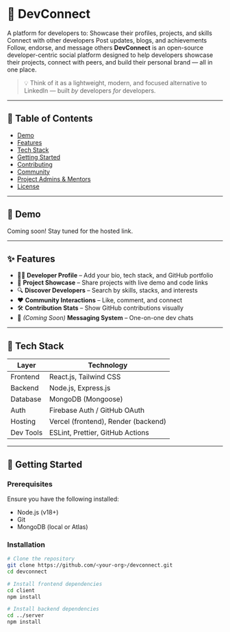 
# 🚀 DevConnect
A platform for developers to:  Showcase their profiles, projects, and skills  Connect with other developers  Post updates, blogs, and achievements  Follow, endorse, and message others
**DevConnect** is an open-source developer-centric social platform designed to help developers showcase their projects, connect with peers, and build their personal brand — all in one place.

> 💡 Think of it as a lightweight, modern, and focused alternative to LinkedIn — built *by* developers *for* developers.

---

## 🔗 Table of Contents

- [Demo](#-demo)
- [Features](#-features)
- [Tech Stack](#-tech-stack)
- [Getting Started](#-getting-started)
- [Contributing](#-contributing)
- [Community](#-community)
- [Project Admins & Mentors](#-project-admins--mentors)
- [License](#-license)

---

## 🧪 Demo

Coming soon! Stay tuned for the hosted link.

---

## ✨ Features

- 🧑‍💻 **Developer Profile** – Add your bio, tech stack, and GitHub portfolio  
- 📂 **Project Showcase** – Share projects with live demo and code links  
- 🔍 **Discover Developers** – Search by skills, stacks, and interests  
- ❤️ **Community Interactions** – Like, comment, and connect  
- 🛠️ **Contribution Stats** – Show GitHub contributions visually  
- 💬 *(Coming Soon)* **Messaging System** – One-on-one dev chats  

---

## 🧰 Tech Stack

| Layer       | Technology                          |
|-------------|--------------------------------------|
| Frontend    | React.js, Tailwind CSS               |
| Backend     | Node.js, Express.js                  |
| Database    | MongoDB (Mongoose)                   |
| Auth        | Firebase Auth / GitHub OAuth         |
| Hosting     | Vercel (frontend), Render (backend)  |
| Dev Tools   | ESLint, Prettier, GitHub Actions     |

---

## 🚀 Getting Started

### Prerequisites
Ensure you have the following installed:
- Node.js (v18+)
- Git
- MongoDB (local or Atlas)

### Installation

```bash
# Clone the repository
git clone https://github.com/<your-org>/devconnect.git
cd devconnect

# Install frontend dependencies
cd client
npm install

# Install backend dependencies
cd ../server
npm install
